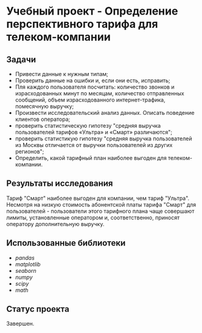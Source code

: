 # Учебный проект - Определение перспективного тарифа для телеком-компании

## Задачи
- Привести данные к нужным типам;
- Проверить данные на ошибки и, если они есть, исправить;
- Пля каждого пользователя посчитать: количество звонков и израсходованных минут по месяцам, количество отправленных сообщений, объем израсходованного интернет-трафика, помесячную выручку;
- Произвести исследовательский анализ данных. Описать поведение клиентов оператора;
- проверить статистическую гипотезу "средняя выручка пользователей тарифов «Ультра» и «Смарт» различаются";
- проверить статистикую гипотезу "средняя выручка пользователей из Москвы отличается от выручки пользователей из других регионов";
- Определить, какой тарифный план наиболее выгоден для телеком-компании.

## Результаты исследования
Тариф "Смарт" наиболее выгоден для компании, чем тариф "Ультра". Несмотря на низкую стоимость абонентской платы тарифа "Смарт" для пользователей - пользователи этого тарифного плана чаще совершают лимиты, установленные оператором и, соответственно, приносят оператору дополнительную выручку. 

## Использованные библиотеки
- *pandas*
- *matplotlib*
- *seaborn*
- *numpy*
- *scipy*
- *math*

## Статус проекта
Завершен.

